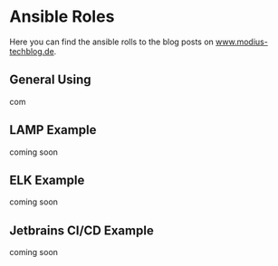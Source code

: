 # Ansible Roles 

Here you can find the ansible rolls to the blog posts on www.modius-techblog.de.

## General Using

com

## LAMP Example

coming soon

## ELK Example

coming soon

## Jetbrains CI/CD Example

coming soon
